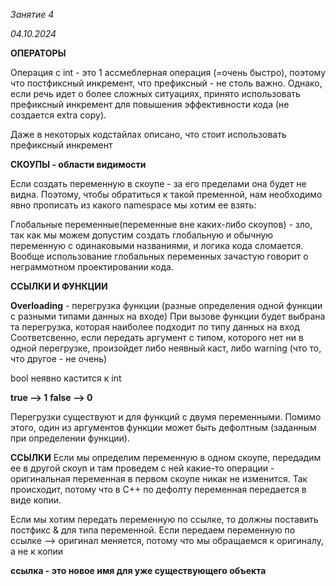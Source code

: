 *Занятие 4*

*04.10.2024*

**ОПЕРАТОРЫ**

Операция с int - это 1 ассмеблерная операция (=очень быстро), поэтому что постфиксный инкремент, что префиксный - не столь важно. Однако, если речь идет о более сложных ситуациях, принято использовать префиксный инкремент для повышения эффективности кода (не создается extra copy).

Даже в некоторых кодстайлах описано, что стоит использовать префиксный инкремент

**СКОУПЫ - области видимости**

Если создать переменную в скоупе - за его пределами она будет не видна. Поэтому, чтобы обратиться к такой пременной, нам необходимо явно прописать из какого namespace мы хотим ее взять:


Глобальные переменные(переменные вне каких-либо скоупов) - зло, так как мы можем допустим создать глобальную и обычную переменную с одинаковыми названиями, и логика кода сломается. Вообще использование глобальных переменных зачастую говорит о неграммотном проектировaнии кода. 

**ССЫЛКИ И ФУНКЦИИ**

**Overloading** - перегрузка функции (разные определения одной функции с разными типами данных на входе)
При вызове функции будет выбрана та перегрузка, которая наиболее подходит по типу данных на вход
Соответсвенно, если передать аргумент с типом, которого нет ни в одной перегрузке, произойдет либо неявный каст, либо warning (что то, что другое - не очень)

bool неявно кастится к int

**true --> 1**
**false --> 0**

Перегрузки существуют и для функций с двумя переменными. Помимо этого, один из аргументов функции может быть дефолтным (заданным при определении функции).

**ССЫЛКИ**
Если мы определим переменную в одном скоупе, передадим ее в другой скоуп и там проведем с ней какие-то операции - оригинальная переменная в первом скоупе никак не изменится.
Так происходит, потому что в С++ по дефолту переменная передается в виде копии.

Если мы хотим передать переменную по ссылке, то должны поставить постфикс & для типа переменной. Если передаем переменную по ссылке --> оригинал меняется, потому что мы обращаемся к оригиналу, а не к копии

**ссылка - это новое имя для уже существующего объекта**
